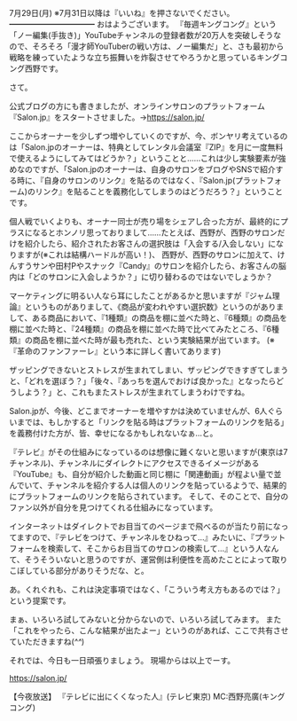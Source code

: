 7月29日(月) ※7月31日以降は『いいね』を押さないでください。
━━━━━━━━━━━
おはようございます。
『毎週キングコング』という「ノー編集(手抜き)」YouTubeチャンネルの登録者数が20万人を突破しそうなので、そろそろ「漫才師YouTuberの戦い方は、ノー編集だ」と、さも最初から戦略を練っていたような立ち振舞いを炸裂させてやろうかと思っているキングコング西野です。

さて。

公式ブログの方にも書きましたが、オンラインサロンのプラットフォーム『Salon.jp』をスタートさせました。→https://salon.jp/

ここからオーナーを少しずつ増やしていくのですが、今、ボンヤリ考えているのは「Salon.jpのオーナーは、特典としてレンタル会議室『ZIP』を月に一度無料で使えるようにしてみてはどうか？」ということと……これは少し実験要素が強めなのですが、「Salon.jpのオーナーは、自身のサロンをブログやSNSで紹介する時に、『自身のサロンのリンク』を貼るのではなく、『Salon.jp(プラットフォーム)のリンク』を貼ることを義務化してしまうのはどうだろう？」ということです。

個人戦でいくよりも、オーナー同士が売り場をシェアし合った方が、最終的にプラスになるとホンノリ思っておりまして……たとえば、西野が、西野のサロンだけを紹介したら、紹介されたお客さんの選択肢は「入会する/入会しない」になりますが(※これは結構ハードルが高い！)、
西野が、西野のサロンに加えて、けんすうサンや田村Pやスナック『Candy』のサロンを紹介したら、お客さんの脳内は「どのサロンに入会しようか？」に切り替わるのではないでしょうか？

マーケティングに明るい人なら耳にしたことがあるかと思いますが『ジャム理論』というものがありまして、《商品が変われやすい選択数》というのがありまして、ある商品において、『1種類』の商品を棚に並べた時と、『6種類』の商品を棚に並べた時と、『24種類』の商品を棚に並べた時で比べてみたところ、『6種類』の商品を棚に並べた時が最も売れた、という実験結果が出ています。
(※『革命のファンファーレ』という本に詳しく書いてあります)

ザッピングできないとストレスが生まれてしまい、ザッピングできすぎてしまうと、「どれを選ぼう？」「後々、『あっちを選んでおけば良かった』となったらどうしよう？」と、これもまたストレスが生まれてしまうわけですね。

Salon.jpが、今後、どこまでオーナーを増やすかは決めていませんが、6人ぐらいまでは、もしかすると「リンクを貼る時はプラットフォームのリンクを貼る」を義務付けた方が、皆、幸せになるかもしれないなぁ…と。

『テレビ』がその仕組みになっているのは想像に難くないと思いますが(東京は7チャンネル)、チャンネルにダイレクトにアクセスできるイメージがある『YouTube』も、自分が紹介した動画と同じ棚に「関連動画」が程よい量で並んでいて、チャンネルを紹介する人は個人のリンクを貼っているようで、結果的にプラットフォームのリンクを貼らされています。
そして、そのことで、自分のファン以外が自分を見つけてくれる仕組みになっています。

インターネットはダイレクトでお目当てのページまで飛べるのが当たり前になってますので、『テレビをつけて、チャンネルをひねって…』みたいに、『プラットフォームを検索して、そこからお目当てのサロンの検索して…』という人なんて、そうそういないと思うのですが、運営側は利便性を高めたことによって取りこぼしている部分がありそうだな、と。

あ。くれぐれも、これは決定事項ではなく、「こういう考え方もあるのでは？」という提案です。

まぁ、いろいろ試してみないと分からないので、いろいろ試してみます。
また「これをやったら、こんな結果が出たよー」というのがあれば、ここで共有させていただきますね(*^^*)

それでは、今日も一日頑張りましょう。
現場からは以上でーす。

https://salon.jp/

【今夜放送】
『テレビに出にくくなった人』(テレビ東京)
MC:西野亮廣(キングコング)
